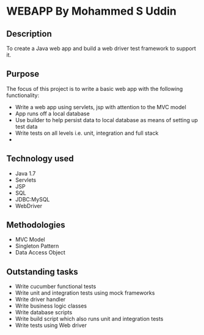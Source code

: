 WEBAPP By Mohammed S Uddin
==========================

Description
-----------
To create a Java web app and build a web driver test framework to support it.

Purpose
-------
The focus of this project is to write a basic web app with the following functionality:
- Write a web app using servlets, jsp with attention to the MVC model
- App runs off a local database
- Use builder to help persist data to local database as means of setting up test data
- Write tests on all levels i.e. unit, integration and full stack
-

Technology used
---------------
- Java 1.7
- Servlets
- JSP
- SQL
- JDBC:MySQL
- WebDriver

Methodologies
-------------
- MVC Model
- Singleton Pattern
- Data Access Object

Outstanding tasks
-----------------
- Write cucumber functional tests
- Write unit and integration tests using mock frameworks
- Write driver handler
- Write business logic classes
- Write database scripts
- Write build script which also runs unit and integration tests
- Write tests using Web driver